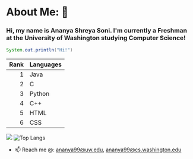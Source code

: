 # About Me: 👋
### Hi, my name is Ananya Shreya Soni. I'm currently a Freshman at the University of Washington studying Computer Science!
```java
System.out.println("Hi!")
```
| Rank |   Languages   |
|-----:|---------------|                                                                                                                     
|     1|  Java         |
|     2|  C            |
|     3|  Python       |
|     4|  C++          |
|     5|  HTML         |
|     6|  CSS          |

![](https://github-readme-stats.vercel.app/api?username=ananyasoni&theme=material-palenight&bg_color=00000000&rank_icon=github)
![Top Langs](https://github-readme-stats.vercel.app/api/top-langs/?username=ananyasoni&size_weight=0.5&count_weight=0.5&theme=material-palenight&layout=compact&bg_color=00000000)

- 📫 Reach me @: ananya99@uw.edu, ananya99@cs.washington.edu

<!--
**ananyasoni/ananyasoni** is a ✨ _special_ ✨ repository because its `README.md` (this file) appears on your GitHub profile.

Here are some ideas to get you started:

- 🔭 I’m currently working on ...
- 🌱 I’m currently learning ...
- 👯 I’m looking to collaborate on ...
- 🤔 I’m looking for help with ...
- 💬 Ask me about ...
- 📫 How to reach me: ...
- 😄 Pronouns: ...
- ⚡ Fun fact: ...
-->
